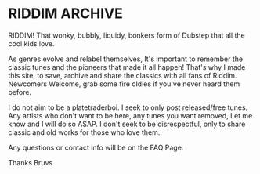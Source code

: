 # RIDDIM ARCHIVE

RIDDIM! That wonky, bubbly, liquidy, bonkers form of Dubstep that all the cool kids love.

As genres evolve and relabel themselves, It's important to remember the classic tunes and the pioneers that made it all happen!
That's why I made this site, to save, archive and share the classics with all fans of Riddim.
Newcomers Welcome, grab some fire oldies if you've never heard them before.

I do not aim to be a platetraderboi. I seek to only post released/free tunes.
Any artists who don't want to be here, any tunes you want removed, Let me know and I will do so ASAP. 
I don't seek to be disrespectful, only to share classic and old works for those who love them.

Any questions or contact info will be on the FAQ Page.

Thanks Bruvs
